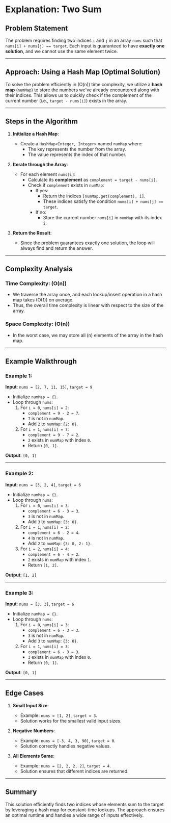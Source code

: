 # Explanation: Two Sum

## Problem Statement
The problem requires finding two indices `i` and `j` in an array `nums` such that `nums[i] + nums[j] == target`. Each input is guaranteed to have **exactly one solution**, and we cannot use the same element twice.

---

## Approach: Using a Hash Map (Optimal Solution)
To solve the problem efficiently in \(O(n)\) time complexity, we utilize a **hash map** (`numMap`) to store the numbers we've already encountered along with their indices. This allows us to quickly check if the complement of the current number (i.e., `target - nums[i]`) exists in the array.

---

## Steps in the Algorithm
1. **Initialize a Hash Map**:
   - Create a `HashMap<Integer, Integer>` named `numMap` where:
     - The key represents the number from the array.
     - The value represents the index of that number.

2. **Iterate through the Array**:
   - For each element `nums[i]`:
     - Calculate its **complement** as `complement = target - nums[i]`.
     - Check if `complement` exists in `numMap`:
       - If yes:
         - Return the indices `[numMap.get(complement), i]`.
         - These indices satisfy the condition `nums[i] + nums[j] == target`.
       - If no:
         - Store the current number `nums[i]` in `numMap` with its index `i`.

3. **Return the Result**:
   - Since the problem guarantees exactly one solution, the loop will always find and return the answer.

---

## Complexity Analysis

### Time Complexity: \(O(n)\)
- We traverse the array once, and each lookup/insert operation in a hash map takes \(O(1)\) on average.
- Thus, the overall time complexity is linear with respect to the size of the array.

### Space Complexity: \(O(n)\)
- In the worst case, we may store all \(n\) elements of the array in the hash map.

---

## Example Walkthrough

### Example 1:
**Input**: `nums = [2, 7, 11, 15]`, `target = 9`  
- Initialize `numMap = {}`.
- Loop through `nums`:
  1. For `i = 0`, `nums[i] = 2`:
     - `complement = 9 - 2 = 7`.
     - `7` is not in `numMap`.
     - Add `2` to `numMap`: `{2: 0}`.
  2. For `i = 1`, `nums[i] = 7`:
     - `complement = 9 - 7 = 2`.
     - `2` exists in `numMap` with index `0`.
     - Return `[0, 1]`.

**Output**: `[0, 1]`

---

### Example 2:
**Input**: `nums = [3, 2, 4]`, `target = 6`  
- Initialize `numMap = {}`.
- Loop through `nums`:
  1. For `i = 0`, `nums[i] = 3`:
     - `complement = 6 - 3 = 3`.
     - `3` is not in `numMap`.
     - Add `3` to `numMap`: `{3: 0}`.
  2. For `i = 1`, `nums[i] = 2`:
     - `complement = 6 - 2 = 4`.
     - `4` is not in `numMap`.
     - Add `2` to `numMap`: `{3: 0, 2: 1}`.
  3. For `i = 2`, `nums[i] = 4`:
     - `complement = 6 - 4 = 2`.
     - `2` exists in `numMap` with index `1`.
     - Return `[1, 2]`.

**Output**: `[1, 2]`

---

### Example 3:
**Input**: `nums = [3, 3]`, `target = 6`  
- Initialize `numMap = {}`.
- Loop through `nums`:
  1. For `i = 0`, `nums[i] = 3`:
     - `complement = 6 - 3 = 3`.
     - `3` is not in `numMap`.
     - Add `3` to `numMap`: `{3: 0}`.
  2. For `i = 1`, `nums[i] = 3`:
     - `complement = 6 - 3 = 3`.
     - `3` exists in `numMap` with index `0`.
     - Return `[0, 1]`.

**Output**: `[0, 1]`

---

## Edge Cases
1. **Small Input Size**:
   - Example: `nums = [1, 2]`, `target = 3`.
   - Solution works for the smallest valid input sizes.

2. **Negative Numbers**:
   - Example: `nums = [-3, 4, 3, 90]`, `target = 0`.
   - Solution correctly handles negative values.

3. **All Elements Same**:
   - Example: `nums = [2, 2, 2, 2]`, `target = 4`.
   - Solution ensures that different indices are returned.

---

## Summary
This solution efficiently finds two indices whose elements sum to the target by leveraging a hash map for constant-time lookups. The approach ensures an optimal runtime and handles a wide range of inputs effectively.

